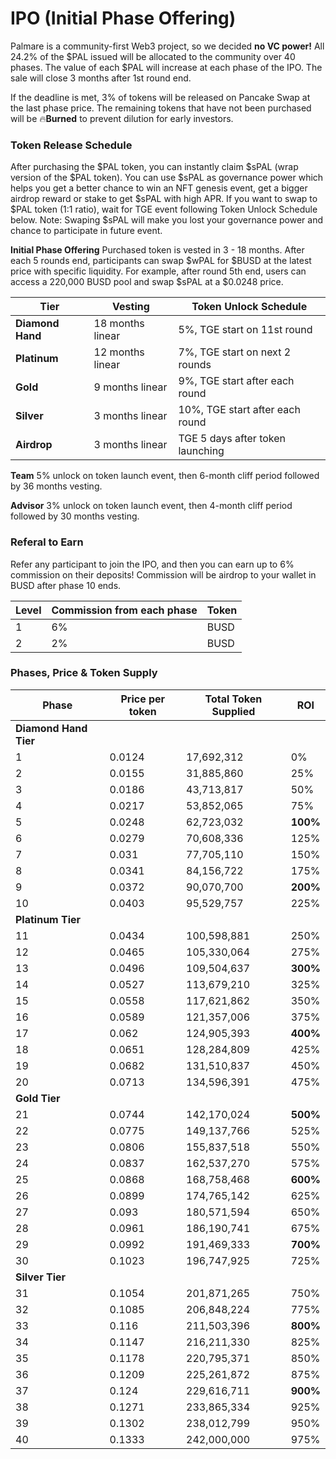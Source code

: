 # IPO (Initial Phase Offering)

Palmare is a community-first Web3 project, so we decided **no VC power!** All 24.2% of the $PAL issued will be allocated to the community over 40 phases. The value of each $PAL will increase at each phase of the IPO. The sale will close 3 months after 1st round end.&#x20;

If the deadline is met, 3% of tokens will be released on Pancake Swap at the last phase price. The remaining tokens that have not been purchased will be :fire:**Burned** to prevent dilution for early investors.



### **Token Release Schedule**

After purchasing the $PAL token, you can instantly claim $sPAL (wrap version of the $PAL token). You can use $sPAL as governance power which helps you get a better chance to win an NFT genesis event, get a bigger airdrop reward or stake to get $sPAL with high APR. If you want to swap to $PAL token (1:1 ratio), wait for TGE event following Token Unlock Schedule below. Note: Swaping $sPAL will make you lost your governance power and chance to participate in future event.

**Initial Phase Offering** Purchased token is vested in 3 - 18 months. After each 5 rounds end, participants can swap $wPAL for $BUSD at the latest price with specific liquidity. For example, after round 5th end, users can access a 220,000 BUSD pool and swap $sPAL at a $0.0248 price.

| Tier             | Vesting           | Token Unlock Schedule            |
| ---------------- | ----------------- | -------------------------------- |
| **Diamond Hand** | 18 months linear  | 5%, TGE start on 11st round      |
| **Platinum**     | 12 months linear  | 7%, TGE start on next 2 rounds   |
| **Gold**         | 9 months linear   | 9%, TGE start after each round   |
| **Silver**       | 3 months linear   | 10%, TGE start after each round  |
| **Airdrop**      | 3 months linear   | TGE 5 days after token launching |

**Team** 5% unlock on token launch event, then 6-month cliff period followed by 36 months vesting.

**Advisor** 3% unlock on token launch event, then 4-month cliff period followed by 30 months vesting.

### &#x20;**Referal to Earn**&#x20;

Refer any participant to join the IPO, and then you can earn up to 6% commission on their deposits! Commission will be airdrop to your wallet in BUSD after phase 10 ends.&#x20;

| Level | Commission from each phase | Token |
| ----- | -------------------------- | ----- |
| 1     | 6%                         | BUSD  |
| 2     | 2%                         | BUSD  |



### **Phases, Price & Token Supply**

| Phase                 | Price per token | Total Token Supplied | ROI      |
| --------------------- | --------------- | -------------------- | -------- |
| **Diamond Hand Tier** |                 |                      |          |
| 1                     | 0.0124          | 17,692,312           | 0%       |
| 2                     | 0.0155          | 31,885,860           | 25%      |
| 3                     | 0.0186          | 43,713,817           | 50%      |
| 4                     | 0.0217          | 53,852,065           | 75%      |
| 5                     | 0.0248          | 62,723,032           | **100%** |
| 6                     | 0.0279          | 70,608,336           | 125%     |
| 7                     | 0.031           | 77,705,110           | 150%     |
| 8                     | 0.0341          | 84,156,722           | 175%     |
| 9                     | 0.0372          | 90,070,700           | **200%** |
| 10                    | 0.0403          | 95,529,757           | 225%     |
| **Platinum Tier**     |                 |                      |          |
| 11                    | 0.0434          | 100,598,881          | 250%     |
| 12                    | 0.0465          | 105,330,064          | 275%     |
| 13                    | 0.0496          | 109,504,637          | **300%** |
| 14                    | 0.0527          | 113,679,210          | 325%     |
| 15                    | 0.0558          | 117,621,862          | 350%     |
| 16                    | 0.0589          | 121,357,006          | 375%     |
| 17                    | 0.062           | 124,905,393          | **400%** |
| 18                    | 0.0651          | 128,284,809          | 425%     |
| 19                    | 0.0682          | 131,510,837          | 450%     |
| 20                    | 0.0713          | 134,596,391          | 475%     |
| **Gold Tier**         |                 |                      |          |
| 21                    | 0.0744          | 142,170,024          | **500%** |
| 22                    | 0.0775          | 149,137,766          | 525%     |
| 23                    | 0.0806          | 155,837,518          | 550%     |
| 24                    | 0.0837          | 162,537,270          | 575%     |
| 25                    | 0.0868          | 168,758,468          | **600%** |
| 26                    | 0.0899          | 174,765,142          | 625%     |
| 27                    | 0.093           | 180,571,594          | 650%     |
| 28                    | 0.0961          | 186,190,741          | 675%     |
| 29                    | 0.0992          | 191,469,333          | **700%** |
| 30                    | 0.1023          | 196,747,925          | 725%     |
| **Silver Tier**       |                 |                      |          |
| 31                    | 0.1054          | 201,871,265          | 750%     |
| 32                    | 0.1085          | 206,848,224          | 775%     |
| 33                    | 0.116           | 211,503,396          | **800%** |
| 34                    | 0.1147          | 216,211,330          | 825%     |
| 35                    | 0.1178          | 220,795,371          | 850%     |
| 36                    | 0.1209          | 225,261,872          | 875%     |
| 37                    | 0.124           | 229,616,711          | **900%** |
| 38                    | 0.1271          | 233,865,334          | 925%     |
| 39                    | 0.1302          | 238,012,799          | 950%     |
| 40                    | 0.1333          | 242,000,000          | 975%     |
